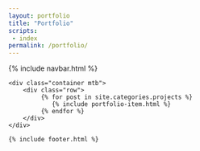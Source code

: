 ```yaml
---
layout: portfolio
title: "Portfolio"
scripts:
 - index
permalink: /portfolio/
---
```



<body itemscope="" itemtype="http://schema.org/Blog">
    {% include navbar.html %}
	
	<div class="container mtb">
		<div class="row">					
		     {% for post in site.categories.projects %}		     			     
			 	{% include portfolio-item.html %}
			 {% endfor %}
		</div>	
	</div>

	{% include footer.html %}
    
</body>
